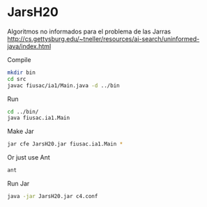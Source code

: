 JarsH20
=======

Algoritmos no informados para el problema de las Jarras
http://cs.gettysburg.edu/~tneller/resources/ai-search/uninformed-java/index.html

Compile
```bash
mkdir bin
cd src
javac fiusac/ia1/Main.java -d ../bin
```
Run
```bash
cd ../bin/
java fiusac.ia1.Main
```
Make Jar
```bash
jar cfe JarsH20.jar fiusac.ia1.Main *
```
Or just use Ant
```bash
ant
```
Run Jar
```bash
java -jar JarsH20.jar c4.conf

```

